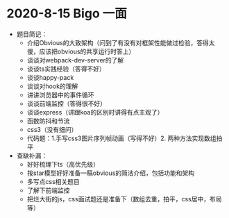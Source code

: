 # 2020-8-15 Bigo 一面
- 题目简记：
    - 介绍Obvious的大致架构（问到了有没有对框架性能做过检验，答得太傻，应该把obvious的共享运行时答上）
    - 谈谈对webpack-dev-server的了解
    - 谈谈ts实践经验（答得不好）
    - 谈谈happy-pack
    - 谈谈对hook的理解
    - 讲讲浏览器中的事件循环
    - 谈谈前端监控（答得很不好）
    - 谈谈express（讲跟koa的区别时讲得有点主观了）
    - 函数防抖和节流
    - css3（没有细问）
    - 代码题：1.手写css3图片序列帧动画（写得不好）2. 两种方法实现数组拍平
- 查缺补漏：
    - 好好梳理下ts（高优先级）
    - 按star模型好好准备一稿obvious的简洁介绍，包括功能和架构
    - 多写点css相关题目
    - 了解下前端监控
    - 把烂大街的js，css面试题还是准备下（数组去重，拍平，css居中，布局等）


